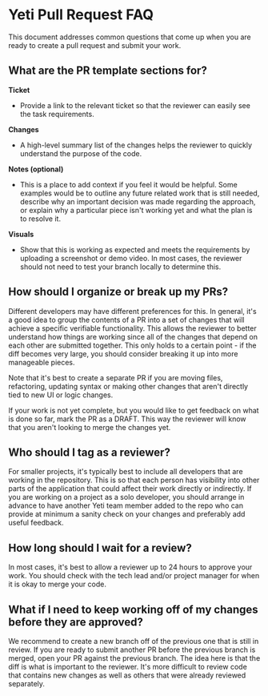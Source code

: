 # Yeti Pull Request FAQ

This document addresses common questions that come up when you are ready to create a pull request and submit your work.

## What are the PR template sections for?

**Ticket**

- Provide a link to the relevant ticket so that the reviewer can easily see the task requirements.

**Changes**

- A high-level summary list of the changes helps the reviewer to quickly understand the purpose of the code.

**Notes (optional)**

- This is a place to add context if you feel it would be helpful. Some examples would be to outline any future related work that is still needed, describe why an important decision was made regarding the approach, or explain why a particular piece isn't working yet and what the plan is to resolve it.

**Visuals**

- Show that this is working as expected and meets the requirements by uploading a screenshot or demo video. In most cases, the reviewer should not need to test your branch locally to determine this.

## How should I organize or break up my PRs?

Different developers may have different preferences for this. In general, it's a good idea to group the contents of a PR into a set of changes that will achieve a specific verifiable functionality. This allows the reviewer to better understand how things are working since all of the changes that depend on each other are submitted together. This only holds to a certain point - if the diff becomes very large, you should consider breaking it up into more manageable pieces.

Note that it's best to create a separate PR if you are moving files, refactoring, updating syntax or making other changes that aren't directly tied to new UI or logic changes.

If your work is not yet complete, but you would like to get feedback on what is done so far, mark the PR as a DRAFT. This way the reviewer will know that you aren't looking to merge the changes yet.

## Who should I tag as a reviewer?

For smaller projects, it's typically best to include all developers that are working in the repository. This is so that each person has visibility into other parts of the application that could affect their work directly or indirectly. If you are working on a project as a solo developer, you should arrange in advance to have another Yeti team member added to the repo who can provide at minimum a sanity check on your changes and preferably add useful feedback.

## How long should I wait for a review?

In most cases, it's best to allow a reviewer up to 24 hours to approve your work. You should check with the tech lead and/or project manager for when it is okay to merge your code.

## What if I need to keep working off of my changes before they are approved?

We recommend to create a new branch off of the previous one that is still in review. If you are ready to submit another PR before the previous branch is merged, open your PR against the previous branch. The idea here is that the diff is what is important to the reviewer. It's more difficult to review code that contains new changes as well as others that were already reviewed separately.
